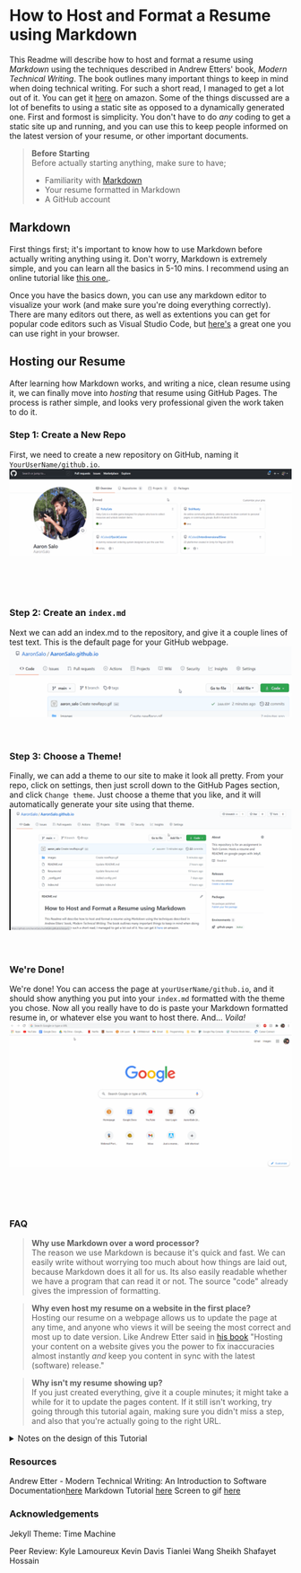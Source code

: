 # How to Host and Format a Resume using Markdown
This Readme will describe how to host and format a resume using _Markdown_ using the techniques described in Andrew Etters' book, _Modern Technical Writing_. The book outlines many important things to keep in mind when doing technical writing. For such a short read, I managed to get a lot out of it. You can get it [here](https://www.amazon.ca/Modern-Technical-Writing-Introduction-Documentation-ebook/dp/B01A2QL9SS#:~:text=Written%20by%20the%20lead%20technical,and%20experienced%20technical%20writers%20alike.) on amazon. Some of the things discussed are a lot of benefits to using a static site as opposed to a dynamically generated one. First and formost is simplicity. You don't have to do _any_ coding to get a static site up and running, and you can use this to keep people informed on the latest version of your resume, or other important documents.

>**Before Starting** <br>
> Before actually starting anything, make sure to have;
> * Familiarity with [Markdown](https://www.markdowntutorial.com/)
> * Your resume formatted in Markdown
> * A GitHub account


## Markdown
First things first; it's important to know how to use Markdown before actually writing anything using it. Don't worry, Markdown is extremely simple, and you can learn all the basics in 5-10 mins. I recommend using an online tutorial like [this one.](https://www.markdowntutorial.com/).

Once you have the basics down, you can use any markdown editor to visualize your work (and make sure you're doing everything correctly). There are many editors out there, as well as extentions you can get for popular code editors such as Visual Studio Code, but [here's](https://stackedit.io/) a great one you can use right in your browser.



## Hosting our Resume
After learning how Markdown works, and writing a nice, clean resume using it, we can finally move into _hosting_ that resume using GitHub Pages. The process is rather simple, and looks very professional given the work taken to do it.



### Step 1: Create a New Repo
First, we need to create a new repository on GitHub, naming it `YourUserName/github.io`. 
![Creating a repo gif](images/newRepo.gif)

<br>
<br>
<br>

### Step 2: Create an `index.md`
Next we can add an index.md to the repository, and give it a couple lines of test text. This is the default page for your GitHub webpage.
![Adding an index.md gif](images/createIndex.gif)
<br><br><br>


### Step 3: Choose a Theme!
Finally, we can add a theme to our site to make it look all pretty. From your repo, click on settings, then just scroll down to the GitHub Pages section, and click `Change theme`. Just choose a theme that you like, and it will automatically generate your site using that theme.
![Choosing a theme gif](images/changeTheme.gif)
<br><br><br>


### We're Done!
We're done! You can access the page at `yourUserName/github.io`, and it should show anything you put into your `index.md` formatted with the theme you chose. Now all you really have to do is paste your Markdown formatted resume in, or whatever else you want to host there. And... _Voila!_
![Show resume gif](images/seeWebsite.gif)


<br><br><br>

### FAQ 
> **Why use Markdown over a word processor?** <br>
> The reason we use Markdown is because it's quick and fast. We can easily write without worrying too much about how things are laid out, because Markdown does it all for us. Its also easily readable whether we have a program that can read it or not. The source "code" already gives the impression of formatting.

>**Why even host my resume on a website in the first place?**<br>
> Hosting our resume on a webpage allows us to update the page at any time, and anyone who views it will be seeing the most correct and most up to date version. Like Andrew Etter said in [his book](https://www.amazon.ca/Modern-Technical-Writing-Introduction-Documentation-ebook/dp/B01A2QL9SS#:~:text=Written%20by%20the%20lead%20technical,and%20experienced%20technical%20writers%20alike.) "Hosting your content on a website gives you the power to fix inaccuracies almost instantly _and_ keep you content in sync with the latest (software) release."

>**Why isn't my resume showing up?**<br>
> If you just created everything, give it a couple minutes; it might take a while for it to update the pages content. If it still isn't working, try going through this tutorial again, making sure you didn't miss a step, and also that you're actually going to the right URL.


<details>
  <summary>Notes on the design of this Tutorial</summary>
  
*The design of this tutorial was based on a subject called Basic Functional Documentation, talked about in [Andrew Etters book](https://www.amazon.ca/Modern-Technical-Writing-Introduction-Documentation-ebook/dp/B01A2QL9SS#:~:text=Written%20by%20the%20lead%20technical,and%20experienced%20technical%20writers%20alike.). I have tried to answer all the questions brought up in this section, so as to convey the information in the best way possible. We are also assuming some sort of technical knowledge in the reader, and not explaining so much as to how to do the specifics of converting their resume to Markdown. This leaves us with a cleaner, and more consise rundown.*
</details>

### Resources
Andrew Etter - Modern Technical Writing: An Introduction to Software Documentation[here](https://www.amazon.ca/Modern-Technical-Writing-Introduction-Documentation-ebook/dp/B01A2QL9SS#:~:text=Written%20by%20the%20lead%20technical,and%20experienced%20technical%20writers%20alike.)
Markdown Tutorial [here](https://www.markdowntutorial.com/)
Screen to gif [here](https://www.screentogif.com/)

### Acknowledgements
Jekyll Theme: Time Machine

Peer Review:
Kyle Lamoureux
Kevin Davis
Tianlei Wang
Sheikh Shafayet Hossain


